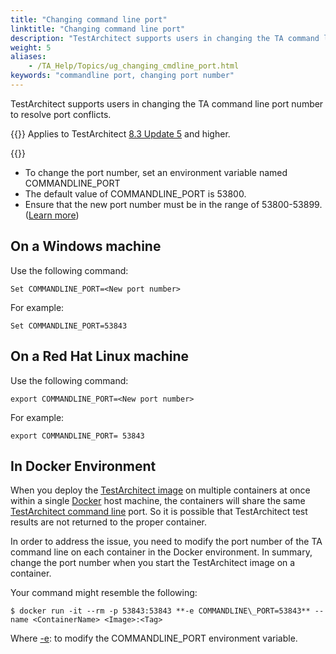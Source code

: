```yaml
--- 
title: "Changing command line port"
linktitle: "Changing command line port"
description: "TestArchitect supports users in changing the TA command line port number to resolve port conflicts."
weight: 5
aliases: 
    - /TA_Help/Topics/ug_changing_cmdline_port.html
keywords: "commandline port, changing port number"
---
```


TestArchitect supports users in changing the TA command line port number to resolve port conflicts.

{{<note>}} Applies to TestArchitect [8.3 Update 5](/user-guide/version-history/features-added-to-testarchitect-8-3-update-5/) and higher.

{{<remember>}}

-   To change the port number, set an environment variable named COMMANDLINE\_PORT
-   The default value of COMMANDLINE\_PORT is 53800.
-   Ensure that the new port number must be in the range of 53800-53899. \([Learn more](/administration-guide/default-port-numbers-and-port-ranges)\)

## On a Windows machine

Use the following command:

```
Set COMMANDLINE_PORT=<New port number>
```

For example:

```
Set COMMANDLINE_PORT=53843
```

## On a Red Hat Linux machine

Use the following command:

```
export COMMANDLINE_PORT=<New port number>
```

For example:

```
export COMMANDLINE_PORT= 53843
```

## In Docker Environment

When you deploy the [TestArchitect image](https://hub.docker.com/r/logigear/testarchitect/) on multiple containers at once within a single [Docker](https://docs.docker.com/engine/docker-overview/) host machine, the containers will share the same [TestArchitect command line](/user-guide/test-execution/methods-of-test-execution/executing-tests-from-the-command-line-interface/) port. So it is possible that TestArchitect test results are not returned to the proper container.

In order to address the issue, you need to modify the port number of the TA command line on each container in the Docker environment. In summary, change the port number when you start the TestArchitect image on a container.

Your command might resemble the following:

```
$ docker run -it --rm -p 53843:53843 **-e COMMANDLINE\_PORT=53843** --name <ContainerName> <Image>:<Tag>  
```

Where [-e](https://docs.docker.com/engine/reference/commandline/run/#options): to modify the COMMANDLINE\_PORT environment variable.


